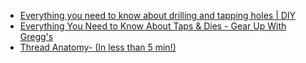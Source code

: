 - [Everything you need to know about drilling and tapping holes | DIY](https://youtu.be/NV4hh4bJxb4)
- [Everything You Need to Know About Taps & Dies - Gear Up With Gregg's](https://youtu.be/CWCQ-hlQvdY)
- [Thread Anatomy- (In less than 5 min!)](https://youtu.be/tkEVwpl2S4Q)
